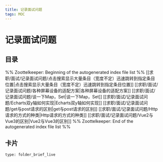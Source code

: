 ```yaml
---
title: 记录面试问题
tags: MOC
---
```

# 记录面试问题

## 目录



%% Zoottelkeeper: Beginning of the autogenerated index file list  %%
 [[求职/面试/记录面试问题/点击搜索显示大量条目（宽度不定）迅速跳转到指定条目位置|点击搜索显示大量条目（宽度不定）迅速跳转到指定条目位置]]
 [[求职/面试/记录面试问题/各种屏幕设备的适配方案|各种屏幕设备的适配方案]]
 [[求职/面试/记录面试问题/谈一下Map，Set|谈一下Map，Set]]
 [[求职/面试/记录面试问题/Echarts双y轴如何实现|Echarts双y轴如何实现]]
 [[求职/面试/记录面试问题/get与post请求的区别|get与post请求的区别]]
 [[求职/面试/记录面试问题/Http请求的方式的种类|Http请求的方式的种类]]
 [[求职/面试/记录面试问题/Vue2与Vue3的区别|Vue2与Vue3的区别]]
%% Zoottelkeeper: End of the autogenerated index file list  %%












## 卡片

```ccard
type: folder_brief_live
```



















